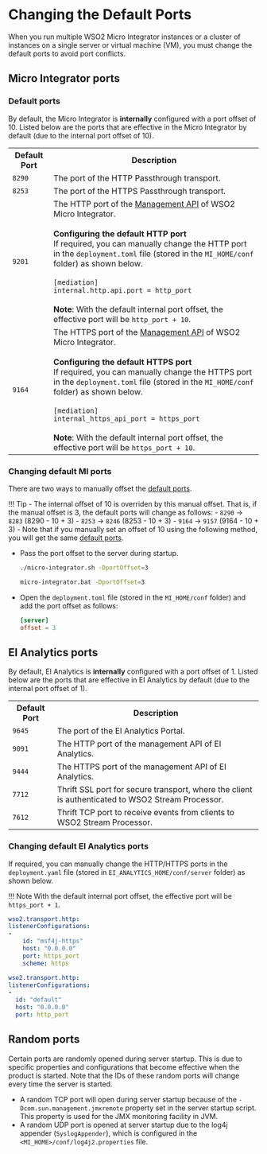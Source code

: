 # Changing the Default Ports

When you run multiple WSO2 Micro Integrator instances or a cluster of instances on a single server or virtual machine (VM),
you must change the default ports to avoid port conflicts.

## Micro Integrator ports

### Default ports

By default, the Micro Integrator is **internally** configured with a port offset of 10. Listed below are the ports that are effective in the Micro Integrator by default (due to the internal port offset of 10).

<table>
	<tr>
		<th>
			Default Port
		</th>
		<th>
			Description
		</th>
	</tr>
	<tr>
		<td>
			<code>8290</code>
		</td>
		<td>
			The port of the HTTP Passthrough transport.
		</td>
	</tr>
	<tr>
		<td>
			<code>8253</code>
		</td>
		<td>
			The port of the HTTPS Passthrough transport.
		</td>
	</tr>
	<tr>
		<td>
			<code>9201</code>
		</td>
		<td>
			The HTTP port of the <a href="../../administer-and-observe/working-with-management-api">Management API</a> of WSO2 Micro Integrator.</br></br>
			<b>Configuring the default HTTP port</b></br>
			If required, you can manually change the HTTP port in the <code>deployment.toml</code> file (stored in the <code>MI_HOME/conf</code> folder) as shown below.</br></br>
			<div>
				<code>[mediation]</code></br>
				<code>internal.http.api.port = http_port </code></br>
			</div></br>
			<b>Note</b>: With the default internal port offset, the effective port will be <code>http_port + 10</code>.
		</td>
	</tr>
	<tr>
		<td>
			<code>9164</code>
		</td>
		<td>
			The HTTPS port of the <a href="../../administer-and-observe/working-with-management-api">Management API</a> of WSO2 Micro Integrator.</br></br>
			<b>Configuring the default HTTPS port</b></br>
			If required, you can manually change the HTTPS port in the <code>deployment.toml</code> file (stored in the <code>MI_HOME/conf</code> folder) as shown below.</br></br>
			<div>
				<code>[mediation]</code></br>
				<code>internal_https_api_port = https_port </code>
			</div></br>
			<b>Note</b>: With the default internal port offset, the effective port will be <code>https_port + 10</code>.
		</td>
	</tr>
</table>

### Changing default MI ports

There are two ways to manually offset the [default ports](#default-ports).

!!! Tip
	-	The internal offset of 10 is overriden by this manual offset. That is, if the manual offset is 3, the default ports will change as follows:
		- `8290` -> `8283` (8290 - 10 + 3)
		- `8253` -> `8246` (8253 - 10 + 3)
		- `9164` -> `9157` (9164 - 10 + 3)
	-	Note that if you manually set an offset of 10 using the following method, you will get the same [default ports](#default-ports).

-   Pass the port offset to the server during startup.

    ```bash tab='On MacOS/Linux/Centos'
    ./micro-integrator.sh -DportOffset=3
    ```

    ```bash tab='On Windows'
    micro-integrator.bat -DportOffset=3
    ```

-   Open the `deployment.toml` file (stored in the `MI_HOME/conf` folder) and add the port offset as follows:

    ```toml
    [server]
    offset = 3
    ```

## EI Analytics ports

By default, EI Analytics is **internally** configured with a port offset of 1. Listed below are the ports that are effective in EI Analytics by default (due to the internal port offset of 1).

<table>
	<tr>
		<th>
			Default Port
		</th>
		<th>
			Description
		</th>
	</tr>
	<tr>
    	<td>
    		<code>9645</code>
    	</td>
    	<td>
    		The port of the EI Analytics Portal.
    	</td>
    </tr>
	<tr>
		<td>
			<code>9091</code>
		</td>
		<td>
			The HTTP port of the management API of EI Analytics.
		</td>
	</tr>
	<tr>
		<td>
			<code>9444</code>
		</td>
		<td>
			The HTTPS port of the management API of EI Analytics.
		</td>
	</tr>    
	<tr>
    	<td>
    		<code>7712</code>
    	</td>
    	<td>
    		Thrift SSL port for secure transport, where the client is authenticated to WSO2 Stream Processor.
    	</td>
    </tr>
	<tr>
    	<td>
    		<code>7612</code>
    	</td>
    	<td>
    		Thrift TCP port to receive events from clients to WSO2 Stream Processor.
    	</td>
    </tr>
</table>

### Changing default EI Analytics ports

If required, you can manually change the HTTP/HTTPS ports in the <code>deployment.yaml</code> file (stored in <code>EI_ANALYTICS_HOME/conf/server</code> folder) as shown below.

!!! Note
    	With the default internal port offset, the effective port will be <code>https_port + 1</code>.

```yaml tab='HTTPS Port'
wso2.transport.http:            
listenerConfigurations:
-
	id: "msf4j-https"
	host: "0.0.0.0"
	port: https_port
	scheme: https
```

```yaml tab='HTTP Port'
wso2.transport.http:
listenerConfigurations:
-
  id: "default"
  host: "0.0.0.0"
  port: http_port
```

## Random ports

Certain ports are randomly opened during server startup. This is due to
specific properties and configurations that become effective when the
product is started. Note that the IDs of these random ports will change
every time the server is started.

-   A random TCP port will open during server startup because of the
    `-Dcom.sun.management.jmxremote` property set in
    the server startup script. This property is used for the
    JMX monitoring facility in JVM.
-   A random UDP port is opened at server startup due to the log4j
    appender (`SyslogAppender`), which is configured in the `<MI_HOME>/conf/log4j2.properties` file.
